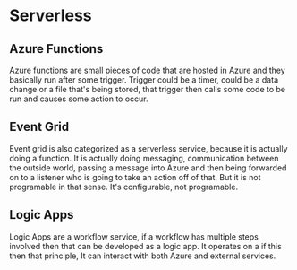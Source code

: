 # Serverless

## Azure Functions

Azure functions are small pieces of code that are hosted in Azure and they basically run after some trigger.
Trigger could be a timer, could be a data change or a file that's being stored, that trigger then calls some code to be run and causes some action to occur.

## Event Grid

Event grid is also categorized as a serverless service, because it is actually doing a function.
It is actually doing messaging, communication between the outside world, passing a message into Azure and then being forwarded on to a listener who is going to take an action off of that.
But it is not programable in that sense. It's configurable, not programable.

## Logic Apps

Logic Apps are a workflow service, if a workflow has multiple steps involved then that can be developed as a logic app.
It operates on a if this then that principle, It can interact with both Azure and external services.
